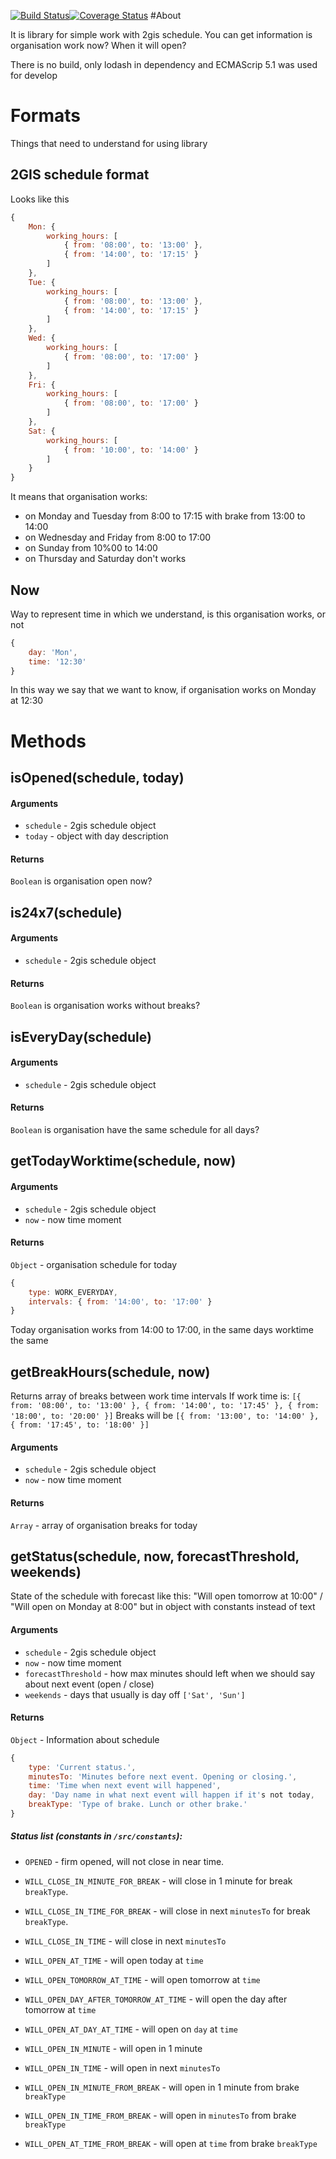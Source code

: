 [![Build Status](https://travis-ci.org/2gis/2gis-schedule.svg?branch=master)](https://travis-ci.org/2gis/2gis-schedule)[![Coverage Status](https://coveralls.io/repos/github/2gis/2gis-schedule/badge.svg?branch=master)](https://coveralls.io/github/2gis/2gis-schedule?branch=master)
#About

It is library for simple work with 2gis schedule. You can get information is organisation work now? When it will open?

There is no build, only lodash in dependency and ECMAScrip 5.1 was used for develop

# Formats

Things that need to understand for using library

## 2GIS schedule format

Looks like this

```javascript
{
    Mon: {
        working_hours: [
            { from: '08:00', to: '13:00' },
            { from: '14:00', to: '17:15' }
        ]
    },
    Tue: {
        working_hours: [
            { from: '08:00', to: '13:00' },
            { from: '14:00', to: '17:15' }
        ]
    },
    Wed: {
        working_hours: [
            { from: '08:00', to: '17:00' }
        ]
    },
    Fri: {
        working_hours: [
            { from: '08:00', to: '17:00' }
        ]
    },
    Sat: {
        working_hours: [
            { from: '10:00', to: '14:00' }
        ]
    }
}
```

It means that organisation works:
* on Monday and Tuesday from 8:00 to 17:15 with brake from 13:00 to 14:00
* on Wednesday and Friday from 8:00 to 17:00
* on Sunday from 10%00 to 14:00
* on Thursday and Saturday don't works

## Now

Way to represent time in which we understand, is this organisation works, or not

```javascript
{
    day: 'Mon',
    time: '12:30'
}
```

In this way we say that we want to know, if organisation works on Monday at 12:30

# Methods

## isOpened(schedule, today)

#### Arguments
* `schedule` - 2gis schedule object
* `today` - object with day description

#### Returns
`Boolean` is organisation open now?

## is24x7(schedule)

#### Arguments
* `schedule` - 2gis schedule object

#### Returns
`Boolean` is organisation works without breaks?

## isEveryDay(schedule)

#### Arguments
* `schedule` - 2gis schedule object

#### Returns
`Boolean` is organisation have the same schedule for all days?

## getTodayWorktime(schedule, now)

#### Arguments
* `schedule` - 2gis schedule object
* `now` - now time moment

#### Returns
`Object` - organisation schedule for today

```javascript
{
    type: WORK_EVERYDAY,
    intervals: { from: '14:00', to: '17:00' }
}
```

Today organisation works from 14:00 to 17:00, in the same days worktime the same

## getBreakHours(schedule, now)

Returns array of breaks between work time intervals
If work time is: `[{ from: '08:00', to: '13:00' }, { from: '14:00', to: '17:45' }, { from: '18:00', to: '20:00' }]`
Breaks will be `[{ from: '13:00', to: '14:00' }, { from: '17:45', to: '18:00' }]`

#### Arguments
* `schedule` - 2gis schedule object
* `now` - now time moment

#### Returns
`Array` - array of organisation breaks for today

## getStatus(schedule, now, forecastThreshold, weekends)

State of the schedule with forecast like this:
"Will open tomorrow at 10:00" / "Will open on Monday at 8:00" but in object with constants instead of text

#### Arguments
* `schedule` - 2gis schedule object
* `now` - now time moment
* `forecastThreshold` - how max minutes should left when we should say about next event (open / close)
* `weekends` - days that usually is day off `['Sat', 'Sun']`


#### Returns
`Object` - Information about schedule

```javascript
{
    type: 'Current status.',
    minutesTo: 'Minutes before next event. Opening or closing.',
    time: 'Time when next event will happened',
    day: 'Day name in what next event will happen if it's not today,
    breakType: 'Type of brake. Lunch or other brake.'
}
```

##### Status list (constants in `/src/constants`):
* `OPENED` - firm opened, will not close in near time.
* `WILL_CLOSE_IN_MINUTE_FOR_BREAK` - will close in 1 minute for break `breakType`.
* `WILL_CLOSE_IN_TIME_FOR_BREAK` - will close in next `minutesTo` for break `breakType`.
* `WILL_CLOSE_IN_TIME` - will close in next `minutesTo`

* `WILL_OPEN_AT_TIME` - will open today at `time`
* `WILL_OPEN_TOMORROW_AT_TIME` - will open tomorrow at `time`
* `WILL_OPEN_DAY_AFTER_TOMORROW_AT_TIME` - will open the day after tomorrow at `time`
* `WILL_OPEN_AT_DAY_AT_TIME` - will open on `day` at `time`

* `WILL_OPEN_IN_MINUTE` - will open in 1 minute
* `WILL_OPEN_IN_TIME` - will open in next `minutesTo`

* `WILL_OPEN_IN_MINUTE_FROM_BREAK` - will open in 1 minute from brake `breakType`
* `WILL_OPEN_IN_TIME_FROM_BREAK` - will open in `minutesTo` from brake `breakType`
* `WILL_OPEN_AT_TIME_FROM_BREAK` - will open at `time` from brake `breakType`
